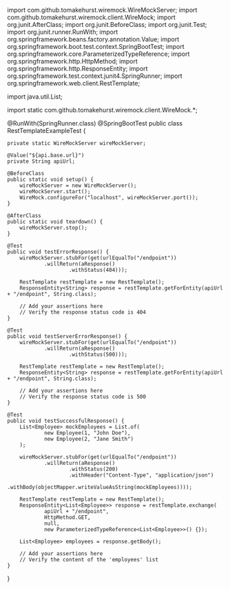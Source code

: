 import com.github.tomakehurst.wiremock.WireMockServer;
import com.github.tomakehurst.wiremock.client.WireMock;
import org.junit.AfterClass;
import org.junit.BeforeClass;
import org.junit.Test;
import org.junit.runner.RunWith;
import org.springframework.beans.factory.annotation.Value;
import org.springframework.boot.test.context.SpringBootTest;
import org.springframework.core.ParameterizedTypeReference;
import org.springframework.http.HttpMethod;
import org.springframework.http.ResponseEntity;
import org.springframework.test.context.junit4.SpringRunner;
import org.springframework.web.client.RestTemplate;

import java.util.List;

import static com.github.tomakehurst.wiremock.client.WireMock.*;

@RunWith(SpringRunner.class)
@SpringBootTest
public class RestTemplateExampleTest {

    private static WireMockServer wireMockServer;

    @Value("${api.base.url}")
    private String apiUrl;

    @BeforeClass
    public static void setup() {
        wireMockServer = new WireMockServer();
        wireMockServer.start();
        WireMock.configureFor("localhost", wireMockServer.port());
    }

    @AfterClass
    public static void teardown() {
        wireMockServer.stop();
    }

    @Test
    public void testErrorResponse() {
        wireMockServer.stubFor(get(urlEqualTo("/endpoint"))
                .willReturn(aResponse()
                        .withStatus(404)));

        RestTemplate restTemplate = new RestTemplate();
        ResponseEntity<String> response = restTemplate.getForEntity(apiUrl + "/endpoint", String.class);

        // Add your assertions here
        // Verify the response status code is 404
    }

    @Test
    public void testServerErrorResponse() {
        wireMockServer.stubFor(get(urlEqualTo("/endpoint"))
                .willReturn(aResponse()
                        .withStatus(500)));

        RestTemplate restTemplate = new RestTemplate();
        ResponseEntity<String> response = restTemplate.getForEntity(apiUrl + "/endpoint", String.class);

        // Add your assertions here
        // Verify the response status code is 500
    }

    @Test
    public void testSuccessfulResponse() {
        List<Employee> mockEmployees = List.of(
                new Employee(1, "John Doe"),
                new Employee(2, "Jane Smith")
        );

        wireMockServer.stubFor(get(urlEqualTo("/endpoint"))
                .willReturn(aResponse()
                        .withStatus(200)
                        .withHeader("Content-Type", "application/json")
                        .withBody(objectMapper.writeValueAsString(mockEmployees))));

        RestTemplate restTemplate = new RestTemplate();
        ResponseEntity<List<Employee>> response = restTemplate.exchange(
                apiUrl + "/endpoint",
                HttpMethod.GET,
                null,
                new ParameterizedTypeReference<List<Employee>>() {});

        List<Employee> employees = response.getBody();

        // Add your assertions here
        // Verify the content of the 'employees' list
    }
}
